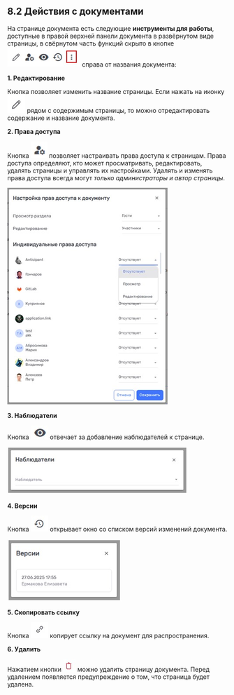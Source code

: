 ## 8.2 Действия с документами 

На странице документа есть следующие **инструменты для работы**, доступные в правой верхней панели документа в развёрнутом виде страницы, в свёрнутом часть функций скрыто в кнопке![aidoc_actions](/imgs/aidoc_actions.jpg) справа от названия документа:

**1. Редактирование** 

Кнопка позволяет изменить название страницы. Если нажать на иконку ![aidoc_edit](/imgs/aidoc_edit.jpg) рядом с содержимым страницы, то можно отредактировать содержание и название документа.

**2. Права доступа**

Кнопка ![aidoc_rights_button](/imgs/aidoc_rights_button.jpg) позволяет настраивать права доступа к страницам. Права доступа определяют, кто может просматривать, редактировать, удалять страницы и управлять их настройками. Удалять и изменять права доступа всегда могут *только администраторы и автор страницы*. 

![aidoc_rights](/imgs/aidoc_rights.jpg)

**3. Наблюдатели**

Кнопка ![aidoc_viewers](/imgs/aidoc_viewers.jpg) отвечает за добавление наблюдателей к странице. 

![aidoc_viewers_list](/imgs/aidoc_viewers_list.jpg)


**4. Версии**

Кнопка ![aidoc_versions](/imgs/aidoc_versions.jpg) открывает окно со списком версий изменений документа.

![aidoc_versions_list](/imgs/aidoc_versions_list.jpg)


**5. Скопировать ссылку**

Кнопка ![aidoc_link](/imgs/aidoc_link.jpg) копирует ссылку на документ для распространения. 

**6. Удалить**

Нажатием кнопки ![удалить](/imgs/удалить.jpg) можно удалить страницу документа. Перед удалением появляется предупреждение о том, что страница будет удалена.
